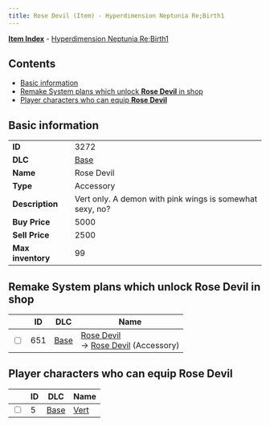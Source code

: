 ```yaml
---
title: Rose Devil (Item) - Hyperdimension Neptunia Re;Birth1
---
```


[**Item Index**](/neptunia/rb1/item/index.html) - [Hyperdimension Neptunia Re;Birth1](/neptunia/rb1)

## Contents

- [Basic information](#basic-information)
- [Remake System plans which unlock **Rose Devil** in shop](#remake-system-plans-which-unlock-rose-devil-in-shop)
- [Player characters who can equip **Rose Devil**](#player-characters-who-can-equip-rose-devil)
## Basic information

|   |   |
| -- | -- |
| **ID** | 3272 |
| **DLC** | [Base](/neptunia/rb1/dlc/1-base.html) |
| **Name** | Rose Devil |
| **Type** | Accessory |
| **Description** | Vert only. A demon with pink wings is somewhat sexy, no? |
| **Buy Price** | 5000 |
| **Sell Price** | 2500 |
| **Max inventory** | 99 |


## Remake System plans which unlock **Rose Devil** in shop

|    | ID | DLC | Name |
| -- | -- | --- | ---- |
| <input type="checkbox" id="rb1-remake-1-651" class="trackbox" /> | 651 | [Base](/neptunia/rb1/dlc/1-base.html) | [Rose Devil](/neptunia/rb1/remake/1-651-rose-devil.html)<br /> → [Rose Devil](/neptunia/rb1/item/1-3272-rose-devil.html) (Accessory) |


## Player characters who can equip **Rose Devil**

|    | ID | DLC | Name |
| -- | -- | --- | ---- |
| <input type="checkbox" id="rb1-player-1-5" class="trackbox" /> | 5 | [Base](/neptunia/rb1/dlc/1-base.html) | [Vert](/neptunia/rb1/player/1-5-vert.html) |
